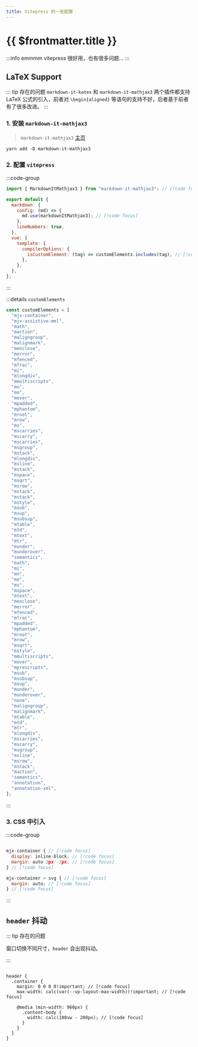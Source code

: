 ```yaml
---
title: Vitepress 的一些配置
---
```


# {{ $frontmatter.title }}

:::info emmmm
vitepress 很好用，也有很多问题...
:::

## LaTeX Support

::: tip 存在的问题
`markdown-it-katex` 和 `markdown-it-mathjax3` 两个插件都支持 LaTeX 公式的引入，前者对 `\begin{aligned}` 等语句的支持不好，后者基于前者有了很多改进。
:::

### 1. 安装 `markdown-it-mathjax3`

> `markdown-it-mathjax3` [主页](https://www.npmjs.com/package/markdown-it-mathjax3)

```shell
yarn add -D markdown-it-mathjax3
```

### 2. 配置 `vitepress`
:::code-group
```js [.vitepress/config.js]
import { MarkdownItMathjax3 } from "markdown-it-mathjax3"; // [!code focus]

export default {
  markdown: {
    config: (md) => {
      md.use(markdownItMathjax3); // [!code focus]
    },
    lineNumbers: true,
  },
  vue: {
    template: {
      compilerOptions: {
        isCustomElement: (tag) => customElements.includes(tag), // [!code focus]
      },
    },
  },
};
```
:::

:::details `customElements`

```js
const customElements = [
  "mjx-container",
  "mjx-assistive-mml",
  "math",
  "maction",
  "maligngroup",
  "malignmark",
  "menclose",
  "merror",
  "mfenced",
  "mfrac",
  "mi",
  "mlongdiv",
  "mmultiscripts",
  "mn",
  "mo",
  "mover",
  "mpadded",
  "mphantom",
  "mroot",
  "mrow",
  "ms",
  "mscarries",
  "mscarry",
  "mscarries",
  "msgroup",
  "mstack",
  "mlongdiv",
  "msline",
  "mstack",
  "mspace",
  "msqrt",
  "msrow",
  "mstack",
  "mstack",
  "mstyle",
  "msub",
  "msup",
  "msubsup",
  "mtable",
  "mtd",
  "mtext",
  "mtr",
  "munder",
  "munderover",
  "semantics",
  "math",
  "mi",
  "mn",
  "mo",
  "ms",
  "mspace",
  "mtext",
  "menclose",
  "merror",
  "mfenced",
  "mfrac",
  "mpadded",
  "mphantom",
  "mroot",
  "mrow",
  "msqrt",
  "mstyle",
  "mmultiscripts",
  "mover",
  "mprescripts",
  "msub",
  "msubsup",
  "msup",
  "munder",
  "munderover",
  "none",
  "maligngroup",
  "malignmark",
  "mtable",
  "mtd",
  "mtr",
  "mlongdiv",
  "mscarries",
  "mscarry",
  "msgroup",
  "msline",
  "msrow",
  "mstack",
  "maction",
  "semantics",
  "annotation",
  "annotation-xml",
];
```

:::

### 3. CSS 中引入

:::code-group
```js [.vitepress/theme/style.css]

mjx-container { // [!code focus]
  display: inline-block; // [!code focus]
  margin: auto 2px -2px; // [!code focus]
} // [!code focus]

mjx-container > svg { // [!code focus]
  margin: auto; // [!code focus]
} // [!code focus]
```
:::

## `header` 抖动

::: tip 存在的问题

窗口切换不同尺寸，`header` 会出现抖动。

:::

```stylus

header {
  .container {
    margin: 0 0 0 0!important; // [!code focus]
    max-width: calc(var(--vp-layout-max-width))!important; // [!code focus]

    @media (min-width: 960px) {
      .content-body {
        width: calc(100vw - 200px); // [!code focus]
      }
    }
  }
}
```
